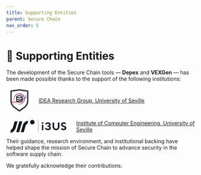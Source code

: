 ```yaml
---
title: Supporting Entities
parent: Secure Chain
nav_order: 5
---
```


# 🙌 Supporting Entities

The development of the Secure Chain tools — **Depex** and **VEXGen** — has been made possible thanks to the support of the following institutions:

<div style="display: flex; align-items: center; gap: 1rem; margin-bottom: 1rem;">
  <img src="/assets/images/idea-logo.png" alt="IDEA Logo" width="70" />
  <a href="https://www.idea.us.es/home/" target="_blank">IDEA Research Group, University of Seville</a>
</div>

<div style="display: flex; align-items: center; gap: 1rem;">
  <img src="/assets/images/i3us-logo.png" alt="I3US Logo" width="170" />
  <a href="https://i3us.us.es/" target="_blank">Institute of Computer Engineering, University of Seville</a>
</div>
<p></p>

Their guidance, research environment, and institutional backing have helped shape the mission of Secure Chain to advance security in the software supply chain.

We gratefully acknowledge their contributions.